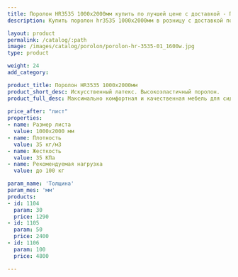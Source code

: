 ```yaml
---
title: Поролон HR3535 1000х2000мм купить по лучшей цене с доставкой - Поролоныч
description: Купить поролон hr3535 1000х2000мм в розницу с доставкой по Москве в интернет-магазине Поролоныча.

layout: product
permalink: /catalog/:path
image: /images/catalog/porolon/porolon-hr-3535-01_1600w.jpg
type: product

weight: 24
add_category: 

product_title: Поролон HR3535 1000х2000мм
product_short_desc: Искусственный латекс. Высокоэластичный поролон.
product_full_desc: Максимально комфортная и качественная мебель для сидения и лежания. Отсутствует эффект проваливания. Используется как самостоятельный элемент сидения в мебели и матрасах.
        
price_after: "лист"
properties:
- name: Размер листа
  value: 1000х2000 мм
- name: Плотность
  value: 35 кг/м3
- name: Жесткость
  value: 35 КПа
- name: Рекомендуемая нагрузка
  value: до 100 кг

param_name: 'Толщина'
param_mes: 'мм'
products:
- id: 1104
  param: 30
  price: 1290
- id: 1105
  param: 50
  price: 2400
- id: 1106
  param: 100
  price: 4800

---
```

